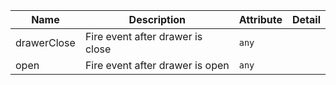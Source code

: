 | Name       | Description                   | Attribute        | Detail |
|------------|-------------------------------|------------------|--------|
|drawerClose| Fire event after drawer is close | `any`
|open| Fire event after drawer is open | `any`
